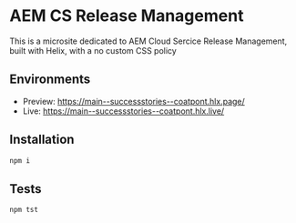 # AEM CS Release Management
This is a microsite dedicated to AEM Cloud Sercice Release Management, built with Helix, with a no custom CSS policy

## Environments
- Preview: https://main--successstories--coatpont.hlx.page/
- Live: https://main--successstories--coatpont.hlx.live/

## Installation

```sh
npm i
```

## Tests

```sh
npm tst
```
